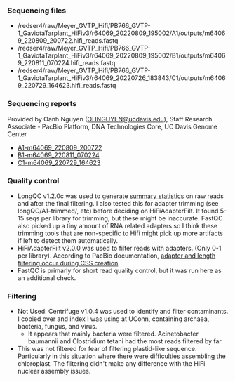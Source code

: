 ### Sequencing files

* /redser4/raw/Meyer_GVTP_Hifi/PB766_GVTP-1_GaviotaTarplant_HiFiv3/r64069_20220809_195002/A1/outputs/m64069_220809_200722.hifi_reads.fastq
* /redser4/raw/Meyer_GVTP_Hifi/PB766_GVTP-1_GaviotaTarplant_HiFiv3/r64069_20220809_195002/B1/outputs/m64069_220811_070224.hifi_reads.fastq
* /redser4/raw/Meyer_GVTP_Hifi/PB766_GVTP-1_GaviotaTarplant_HiFiv3/r64069_20220726_183843/C1/outputs/m64069_220729_164623.hifi_reads.fastq

### Sequencing reports

Provided by Oanh Nguyen (OHNGUYEN@ucdavis.edu), Staff Research Associate - PacBio Platform, DNA Technologies Core, UC Davis Genome Center
* [A1-m64069_220809_200722](https://github.com/slmcevoy/gaviota-tarplant/blob/main/sequencing/hifi/A1-PB776_GVTP_1_GaviotaTarplant_cell2_report.pdf)
* [B1-m64069_220811_070224](https://github.com/slmcevoy/gaviota-tarplant/blob/main/sequencing/hifi/B1-PB776_GVTP_1_GaviotaTarplant_HiFiv3_cell3_report.pdf)
* [C1-m64069_220729_164623](https://github.com/slmcevoy/gaviota-tarplant/blob/main/sequencing/hifi/C1-PB776_GaviotaTarplant_cell1_report.pdf)

### Quality control

* LongQC v1.2.0c was used to generate [summary statistics](https://docs.google.com/spreadsheets/d/1UE9K6D2R1yrIELLfxwF7lrPZlcxHniXjwkWnjI0mfms) on raw reads and after the final filtering. I also tested this for adapter trimming (see longQC/A1-trimmed/, etc) before deciding on HiFiAdapterFilt.  It found 5-15 seqs per library for trimming, but these might be inaccurate.  FastQC also picked up a tiny amount of RNA related adapters so I think these trimming tools that are non-specific to Hifi might pick up more artifacts if left to detect them automatically.
* HiFiAdapterFilt v2.0.0 was used to filter reads with adapters. (Only 0-1 per library).  According to PacBio documentation, [adapter and length filtering occur during CSS creation](https://ccs.how/how-does-ccs-work.html).
* FastQC is primarly for short read quality control, but it was run here as an additional check.

### Filtering

* Not Used: Centrifuge v1.0.4 was used to identify and filter contaminants.  I copied over and index I was using at UConn, containing archaea, bacteria, fungus, and virus.
  * It appears that mainly bacteria were filtered. Acinetobacter baumannii and Clostridium tetani had the most reads filtered by far.
* This was not filtered for fear of filtering plastid-like sequence.  Particularly in this situation where there were difficulties assembling the chloroplast.  The filtering didn't make any difference with the HiFi nuclear assembly issues.

